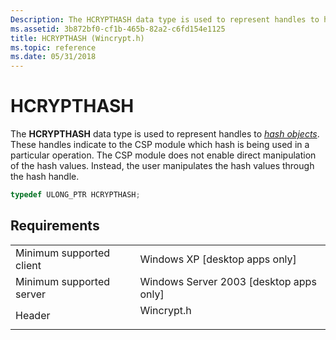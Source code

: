 ```yaml
---
Description: The HCRYPTHASH data type is used to represent handles to hash objects.
ms.assetid: 3b872bf0-cf1b-465b-82a2-c6fd154e1125
title: HCRYPTHASH (Wincrypt.h)
ms.topic: reference
ms.date: 05/31/2018
---
```


# HCRYPTHASH

The **HCRYPTHASH** data type is used to represent handles to [*hash objects*](https://msdn.microsoft.com/en-us/library/ms721586(v=VS.85).aspx). These handles indicate to the CSP module which hash is being used in a particular operation. The CSP module does not enable direct manipulation of the hash values. Instead, the user manipulates the hash values through the hash handle.


```C++
typedef ULONG_PTR HCRYPTHASH;
```



## Requirements



|                                     |                                                                                       |
|-------------------------------------|---------------------------------------------------------------------------------------|
| Minimum supported client<br/> | Windows XP \[desktop apps only\]<br/>                                           |
| Minimum supported server<br/> | Windows Server 2003 \[desktop apps only\]<br/>                                  |
| Header<br/>                   | <dl> <dt>Wincrypt.h</dt> </dl> |



 

 





